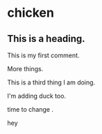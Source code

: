 # chicken

## This is a heading.

This is my first comment.

More things.

This is a third thing I am doing.

I'm adding duck too.

time to change .

hey 